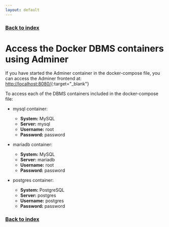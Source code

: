```yaml
---
layout: default
---
```


### [Back to index](/index.html)

# Access the Docker DBMS containers using Adminer

If you have started the Adminer container in the docker-compose file, you can access the Adminer frontend at:
[http://localhost:8080/](http://localhost:8080/){:target="_blank"}

To access each of the DBMS containers included in the docker-compose file:

- mysql container:
  - **System:** MySQL
  - **Server:** mysql
  - **Username:** root
  - **Password:** password

- mariadb container:
  - **System:** MySQL
  - **Server:** mariadb
  - **Username:** root
  - **Password:** password

- postgres container:
  - **System:** PostgreSQL
  - **Server:** postgres
  - **Username:** postgres
  - **Password:** password

### [Back to index](/index.html)
